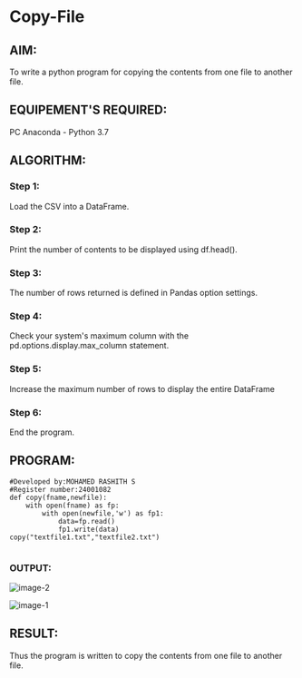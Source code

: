# Copy-File
## AIM:
To write a python program for copying the contents from one file to another file.
## EQUIPEMENT'S REQUIRED: 
PC
Anaconda - Python 3.7
## ALGORITHM: 
### Step 1:
Load the CSV into a DataFrame.
### Step 2: 
 Print the number of contents to be displayed using df.head().
### Step 3: 
The number of rows returned is defined in Pandas option settings.
### Step 4:  
Check your system's maximum column with the pd.options.display.max_column statement.
### Step 5: 
Increase the maximum number of rows to display the entire DataFrame
### Step 6: 
End the program.
## PROGRAM:
```
#Developed by:MOHAMED RASHITH S
#Register number:24001082
def copy(fname,newfile):
    with open(fname) as fp:
        with open(newfile,'w') as fp1:
            data=fp.read()
            fp1.write(data)
copy("textfile1.txt","textfile2.txt")
    
```
### OUTPUT:
![image-2](https://github.com/user-attachments/assets/0df72a1c-838d-42eb-a2e8-298858881754)



![image-1](https://github.com/user-attachments/assets/d51782d2-7b89-4265-9100-ebb021e527de)



## RESULT:
Thus the program is written to copy the contents from one file to another file.
